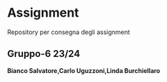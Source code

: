 # Assignment
Repository per consegna degli assignment  
## Gruppo-6 23/24  
**Bianco Salvatore,Carlo Uguzzoni,Linda Burchiellaro**
